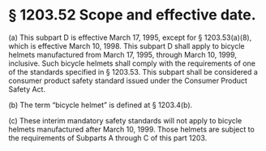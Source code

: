 # § 1203.52   Scope and effective date.

(a) This subpart D is effective March 17, 1995, except for § 1203.53(a)(8), which is effective March 10, 1998. This subpart D shall apply to bicycle helmets manufactured from March 17, 1995, through March 10, 1999, inclusive. Such bicycle helmets shall comply with the requirements of one of the standards specified in § 1203.53. This subpart shall be considered a consumer product safety standard issued under the Consumer Product Safety Act.


(b) The term “bicycle helmet” is defined at § 1203.4(b).


(c) These interim mandatory safety standards will not apply to bicycle helmets manufactured after March 10, 1999. Those helmets are subject to the requirements of Subparts A through C of this part 1203.




